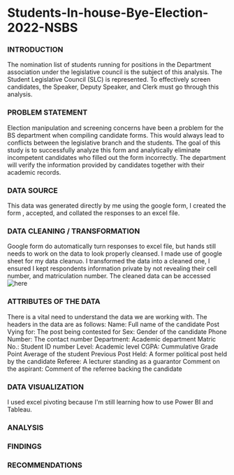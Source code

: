 # Students-In-house-Bye-Election-2022-NSBS
### INTRODUCTION
The nomination list of students running for positions in the Department association under the legislative council is the subject of this analysis.
The Student Legislative Council (SLC) is represented. To effectively screen candidates, the Speaker, Deputy Speaker, and Clerk must go through this analysis.
### PROBLEM STATEMENT
Election manipulation and screening concerns have been a problem for the BS department when compiling candidate forms. This would always lead to conflicts between the legislative branch and the students.
The goal of this study is to successfully analyze this form and analytically eliminate incompetent candidates who filled out the form incorrectly. The department will verify the information provided by candidates together with their academic records.
### DATA SOURCE
This data was generated directly by me using the google form, I created the form , accepted, and collated the responses to an excel file.
### DATA CLEANING / TRANSFORMATION
Google form do automatically turn responses to excel file, but hands still needs to work on the data to look properly cleansed. I made use of google sheet for my data cleanuo.
I transformed the data into a cleaned one, I ensured I kept respondents information private by not revealing their cell number, and matriculation number.
The cleaned data can be accessed ![here](https://docs.google.com/spreadsheets/d/134OgnPU8kvv6gmI2468_cs_WrQUXOvgF/edit?usp=sharing&ouid=111812501831188990191&rtpof=true&sd=true)
### ATTRIBUTES OF THE DATA
There is a vital need to understand the data we are working with. The headers in the data are as follows:
Name:	Full name of the candidate
Post Vying for:	The post being contested for
Sex: Gender of the candidate
Phone Number:	The contact number
Department: Academic department	
Matric No.:	Student ID number
Level:	Academic level
CGPA:	Cummulative Grade Point Average of the student
Previous Post Held:	A former political post held by the candidate
Referee: A lecturer standing as a guarantor
Comment on the aspirant: Comment of the referree backing the candidate
### DATA VISUALIZATION
I used excel pivoting because I'm still learning how to use Power BI and Tableau.
### ANALYSIS
### FINDINGS
### RECOMMENDATIONS
